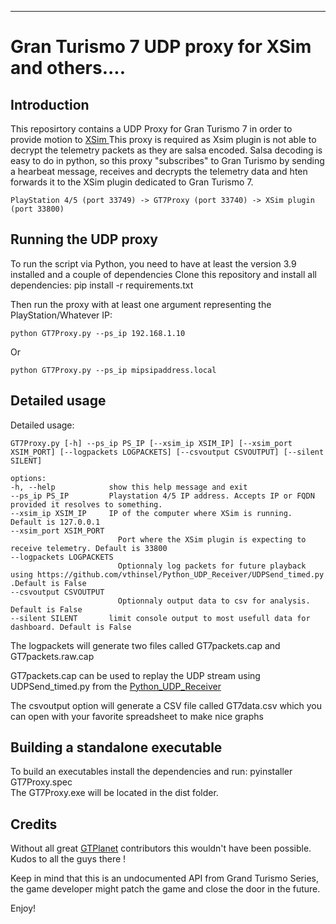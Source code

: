 
***
# Gran Turismo 7 UDP proxy for XSim and others....

## Introduction

This reposirtory contains a UDP Proxy for Gran Turismo 7 in order to provide motion to [XSim ](https://www.xsimulator.net/)
This proxy is required as Xsim plugin is not able to decrypt the telemetry packets as they are salsa encoded. Salsa decoding is easy to do in python, so this proxy "subscribes" to Gran Turismo by sending a hearbeat message, receives and decrypts the telemetry data and hten forwards it to the XSim plugin dedicated to Gran Turismo 7.

``
PlayStation 4/5 (port 33749) -> GT7Proxy (port 33740) -> XSim plugin (port 33800)
``

## Running the UDP proxy

To run the script via Python, you need to have at least the version 3.9 installed and a couple of dependencies
Clone this repository and install all dependencies:
pip install -r requirements.txt

Then run the proxy with at least one argument representing the PlayStation/Whatever IP:

``python GT7Proxy.py --ps_ip 192.168.1.10``

Or

``python GT7Proxy.py --ps_ip mipsipaddress.local``

## Detailed usage

Detailed usage:

    GT7Proxy.py [-h] --ps_ip PS_IP [--xsim_ip XSIM_IP] [--xsim_port XSIM_PORT] [--logpackets LOGPACKETS] [--csvoutput CSVOUTPUT] [--silent SILENT]

    options:
    -h, --help            show this help message and exit
    --ps_ip PS_IP         Playstation 4/5 IP address. Accepts IP or FQDN provided it resolves to something.
    --xsim_ip XSIM_IP     IP of the computer where XSim is running. Default is 127.0.0.1
    --xsim_port XSIM_PORT
                            Port where the XSim plugin is expecting to receive telemetry. Default is 33800
    --logpackets LOGPACKETS
                            Optionnaly log packets for future playback using https://github.com/vthinsel/Python_UDP_Receiver/UDPSend_timed.py .Default is False
    --csvoutput CSVOUTPUT
                            Optionnaly output data to csv for analysis. Default is False
    --silent SILENT       limit console output to most usefull data for dashboard. Default is False

The logpackets will generate two files called GT7packets.cap and GT7packets.raw.cap

GT7packets.cap can be used to replay the UDP stream using UDPSend_timed.py from the [Python_UDP_Receiver](https://github.com/vthinsel/Python_UDP_Receiver)

The csvoutput option will generate a CSV file called GT7data.csv which you can open with your favorite spreadsheet to make nice graphs
## Building a standalone executable

To build an executables install the dependencies and run:
pyinstaller GT7Proxy.spec   
The GT7Proxy.exe will be located in the dist folder.

## Credits

Without all great [GTPlanet](https://www.gtplanet.net/forum/threads/gt7-is-compatible-with-motion-rig.410728/) contributors this wouldn't have been possible. Kudos to all the guys there !


Keep in mind that this is an undocumented API from Grand Turismo Series, the game developer
might patch the game and close the door in the future.

Enjoy!


